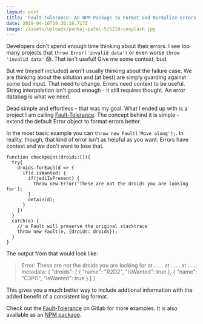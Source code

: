 ```yaml
---
layout: post
title: 'Fault-Tolerance: An NPM Package to Format and Normalize Errors'
date: 2019-04-16T19:30:18.717Z
image: /assets/uploads/pankaj-patel-515219-unsplash.jpg
---
```


Developers don't spend enough time thinking about their errors. I see too many projects that `throw Error('invalid data')` or even worse `throw 'invalid data'` 😱. That isn't useful! Give me some context, bud.

But we (myself included) aren't usually thinking about the failure case. We are thinking about the solution and (at best) are simply guarding against some bad input. That need to change. Errors need context to be useful. String interpolation isn't good enough - it still requires thought. An error databag is what we need.

Dead simple and effortless - that was my goal. What I ended up with is a project I am calling [ Fault-Tolerance](https://www.npmjs.com/package/fault-tolerance). The concept behind it is simple - extend the default Error object to format errors better.

In the most basic example you can `throw new Fault('Move along');`. In reality, though, that kind of error isn't as helpful as you want. Errors have context and we don't want to lose that. 

```
function checkpoint(droids:[]){
  try{
    droids.forEach(d => {
      if(d.isWanted) {
        if(jediIsPresent) {
          throw new Error('These are not the droids you are looking for');
        }
        detain(d);
      }
    })
  }
  catch(e) {
    // a Fault will preserve the original stacktrace
    throw new Fault(e, {droids: droids});
  }
}
```

The output from that would look like:

>Error: These are not the droids you are looking for
>    at ......
>    at ......
>    at ......
>metadata:
>{
>  "droids": [
>      {
>       "name": "R2D2",
>       "isWanted": true
>      },
>      {
>       "name": "C3PO",
>       "isWanted": true
>      }
>  ]
>}

This gives you a much better way to include addtional information with the added benefit of a consistent log format. 

Check out the [Fault-Tolerance](https://gitlab.com/joekaiser/fault-tolerance) on Gitlab for more examples. It is also available as an [NPM package](https://www.npmjs.com/package/fault-tolerance).
